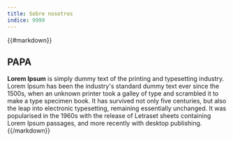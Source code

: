 ```yaml
---
title: Sobre nosotros
indice: 9999
---
```


{{#markdown}}
## PAPA

**Lorem Ipsum** is simply dummy text of the printing and typesetting industry. Lorem Ipsum has
been the industry's standard dummy text ever since the 1500s, when an unknown printer took a galley of type
and scrambled it to make a type specimen book. It has survived not only five centuries, but also the leap
into electronic typesetting, remaining essentially unchanged. It was popularised in the 1960s with the
release of Letraset sheets containing Lorem Ipsum passages, and more recently with desktop publishing.
{{/markdown}}
